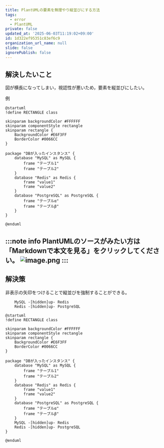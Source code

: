 ```yaml
---
title: PlantUMLの要素を無理やり縦並びにする方法
tags:
  - error
  - PlantUML
private: false
updated_at: '2025-06-03T11:19:02+09:00'
id: 1d322ef95351c83ef6c9
organization_url_name: null
slide: false
ignorePublish: false
---
```

## 解決したいこと

図が横長になってしまい，視認性が悪いため，要素を縦並びにしたい。

例

```plantuml
@startuml
!define RECTANGLE class

skinparam backgroundColor #FFFFFF
skinparam componentStyle rectangle
skinparam rectangle {
    BackgroundColor #E6F3FF
    BorderColor #0066CC
}

package "DBが入ったインスタンス" {
    database "MySQL" as MySQL {
        frame "テーブル1"
        frame "テーブル2"
    }
    database "Redis" as Redis {
        frame "value1"
        frame "value2"
    }
    database "PostgreSQL" as PostgreSQL {
        frame "テーブルα"
        frame "テーブルβ"
    }
}

@enduml
```

:::note info
PlantUMLのソースがみたい方は「Markdownで本文を見る」をクリックしてください。
![image.png](https://qiita-image-store.s3.ap-northeast-1.amazonaws.com/0/3718390/0c860eac-f945-4952-9e6a-837cd5d3ae04.png)
:::
---

## 解決策

非表示の矢印をつけることで縦並びを強制することができる。

```
    MySQL -[hidden]up- Redis
    Redis -[hidden]up- PostgreSQL
```

```plantuml
@startuml
!define RECTANGLE class

skinparam backgroundColor #FFFFFF
skinparam componentStyle rectangle
skinparam rectangle {
    BackgroundColor #E6F3FF
    BorderColor #0066CC
}

package "DBが入ったインスタンス" {
    database "MySQL" as MySQL {
        frame "テーブル1"
        frame "テーブル2"
    }
    database "Redis" as Redis {
        frame "value1"
        frame "value2"
    }
    database "PostgreSQL" as PostgreSQL {
        frame "テーブルα"
        frame "テーブルβ"
    }
    MySQL -[hidden]up- Redis
    Redis -[hidden]up- PostgreSQL
}

@enduml
```
